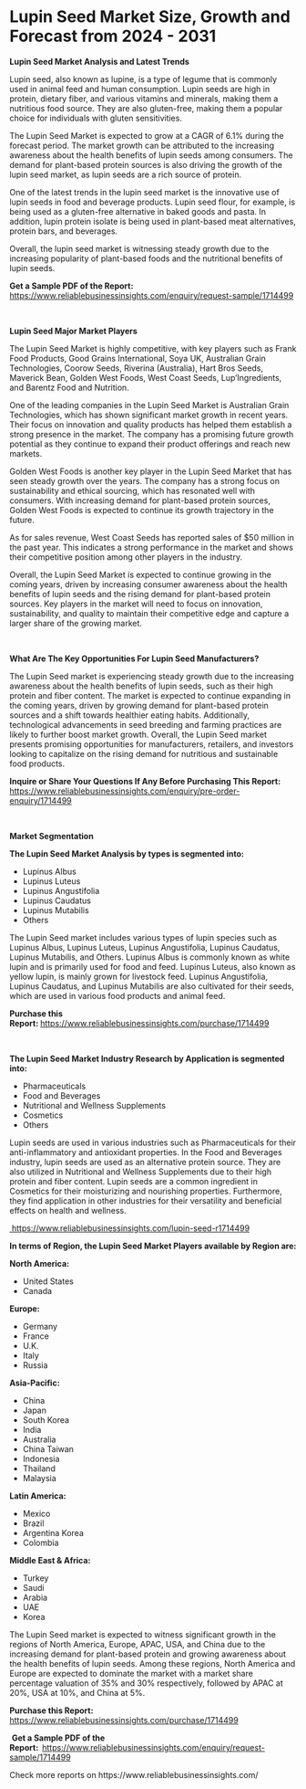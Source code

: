 <p><h1>Lupin Seed Market Size, Growth and Forecast from 2024 - 2031</h1></p><p><strong>Lupin Seed Market Analysis and Latest Trends</strong></p>
<p><p>Lupin seed, also known as lupine, is a type of legume that is commonly used in animal feed and human consumption. Lupin seeds are high in protein, dietary fiber, and various vitamins and minerals, making them a nutritious food source. They are also gluten-free, making them a popular choice for individuals with gluten sensitivities.</p><p>The Lupin Seed Market is expected to grow at a CAGR of 6.1% during the forecast period. The market growth can be attributed to the increasing awareness about the health benefits of lupin seeds among consumers. The demand for plant-based protein sources is also driving the growth of the lupin seed market, as lupin seeds are a rich source of protein.</p><p>One of the latest trends in the lupin seed market is the innovative use of lupin seeds in food and beverage products. Lupin seed flour, for example, is being used as a gluten-free alternative in baked goods and pasta. In addition, lupin protein isolate is being used in plant-based meat alternatives, protein bars, and beverages.</p><p>Overall, the lupin seed market is witnessing steady growth due to the increasing popularity of plant-based foods and the nutritional benefits of lupin seeds.</p></p>
<p><strong>Get a Sample PDF of the Report:&nbsp;</strong> <a href="https://www.reliablebusinessinsights.com/enquiry/request-sample/1714499">https://www.reliablebusinessinsights.com/enquiry/request-sample/1714499</a></p>
<p>&nbsp;</p>
<p><strong>Lupin Seed Major Market Players</strong></p>
<p><p>The Lupin Seed Market is highly competitive, with key players such as Frank Food Products, Good Grains International, Soya UK, Australian Grain Technologies, Coorow Seeds, Riverina (Australia), Hart Bros Seeds, Maverick Bean, Golden West Foods, West Coast Seeds, Lup’Ingredients, and Barentz Food and Nutrition. </p><p>One of the leading companies in the Lupin Seed Market is Australian Grain Technologies, which has shown significant market growth in recent years. Their focus on innovation and quality products has helped them establish a strong presence in the market. The company has a promising future growth potential as they continue to expand their product offerings and reach new markets.</p><p>Golden West Foods is another key player in the Lupin Seed Market that has seen steady growth over the years. The company has a strong focus on sustainability and ethical sourcing, which has resonated well with consumers. With increasing demand for plant-based protein sources, Golden West Foods is expected to continue its growth trajectory in the future.</p><p>As for sales revenue, West Coast Seeds has reported sales of $50 million in the past year. This indicates a strong performance in the market and shows their competitive position among other players in the industry.</p><p>Overall, the Lupin Seed Market is expected to continue growing in the coming years, driven by increasing consumer awareness about the health benefits of lupin seeds and the rising demand for plant-based protein sources. Key players in the market will need to focus on innovation, sustainability, and quality to maintain their competitive edge and capture a larger share of the growing market.</p></p>
<p>&nbsp;</p>
<p><strong>What Are The Key Opportunities For Lupin Seed Manufacturers?</strong></p>
<p><p>The Lupin Seed market is experiencing steady growth due to the increasing awareness about the health benefits of lupin seeds, such as their high protein and fiber content. The market is expected to continue expanding in the coming years, driven by growing demand for plant-based protein sources and a shift towards healthier eating habits. Additionally, technological advancements in seed breeding and farming practices are likely to further boost market growth. Overall, the Lupin Seed market presents promising opportunities for manufacturers, retailers, and investors looking to capitalize on the rising demand for nutritious and sustainable food products.</p></p>
<p><strong>Inquire or Share Your Questions If Any Before Purchasing This Report:</strong> <a href="https://www.reliablebusinessinsights.com/enquiry/pre-order-enquiry/1714499">https://www.reliablebusinessinsights.com/enquiry/pre-order-enquiry/1714499</a></p>
<p>&nbsp;</p>
<p><strong>Market Segmentation</strong></p>
<p><strong>The Lupin Seed Market Analysis by types is segmented into:</strong></p>
<p><ul><li>Lupinus Albus</li><li>Lupinus Luteus</li><li>Lupinus Angustifolia</li><li>Lupinus Caudatus</li><li>Lupinus Mutabilis</li><li>Others</li></ul></p>
<p><p>The Lupin Seed market includes various types of lupin species such as Lupinus Albus, Lupinus Luteus, Lupinus Angustifolia, Lupinus Caudatus, Lupinus Mutabilis, and Others. Lupinus Albus is commonly known as white lupin and is primarily used for food and feed. Lupinus Luteus, also known as yellow lupin, is mainly grown for livestock feed. Lupinus Angustifolia, Lupinus Caudatus, and Lupinus Mutabilis are also cultivated for their seeds, which are used in various food products and animal feed.</p></p>
<p><strong>Purchase this Report:&nbsp;</strong><a href="https://www.reliablebusinessinsights.com/purchase/1714499">https://www.reliablebusinessinsights.com/purchase/1714499</a></p>
<p>&nbsp;</p>
<p><strong>The Lupin Seed Market Industry Research by Application is segmented into:</strong></p>
<p><ul><li>Pharmaceuticals</li><li>Food and Beverages</li><li>Nutritional and Wellness Supplements</li><li>Cosmetics</li><li>Others</li></ul></p>
<p><p>Lupin seeds are used in various industries such as Pharmaceuticals for their anti-inflammatory and antioxidant properties. In the Food and Beverages industry, lupin seeds are used as an alternative protein source. They are also utilized in Nutritional and Wellness Supplements due to their high protein and fiber content. Lupin seeds are a common ingredient in Cosmetics for their moisturizing and nourishing properties. Furthermore, they find application in other industries for their versatility and beneficial effects on health and wellness.</p></p>
<p><a href="https://www.reliablebusinessinsights.com/lupin-seed-r1714499">&nbsp;https://www.reliablebusinessinsights.com/lupin-seed-r1714499</a></p>
<p><strong>In terms of Region, the Lupin Seed Market Players available by Region are:</strong></p>
<p>
    <p> <strong> North America: </strong>
        <ul>
            <li>United States</li>
            <li>Canada</li>
        </ul>
        </p> 
    <p> <strong> Europe: </strong>
        <ul>
            <li>Germany</li>
            <li>France</li>
            <li>U.K.</li>
            <li>Italy</li>
            <li>Russia</li>
        </ul>
        </p> 
    <p> <strong> Asia-Pacific: </strong>
        <ul>
            <li>China</li>
            <li>Japan</li>
            <li>South Korea</li>
            <li>India</li>
            <li>Australia</li>
            <li>China Taiwan</li>
            <li>Indonesia</li>
            <li>Thailand</li>
            <li>Malaysia</li>
        </ul>
        </p> 
    <p> <strong> Latin America: </strong>
        <ul>
            <li>Mexico</li>
            <li>Brazil</li>
            <li>Argentina Korea</li>
            <li>Colombia</li>
        </ul>
        </p> 
    <p> <strong> Middle East & Africa: </strong>
        <ul>
            <li>Turkey</li>
            <li>Saudi</li>
            <li>Arabia</li>
            <li>UAE</li>
            <li>Korea</li>
        </ul>
    </p>
    </p>
<p><p>The Lupin Seed market is expected to witness significant growth in the regions of North America, Europe, APAC, USA, and China due to the increasing demand for plant-based protein and growing awareness about the health benefits of lupin seeds. Among these regions, North America and Europe are expected to dominate the market with a market share percentage valuation of 35% and 30% respectively, followed by APAC at 20%, USA at 10%, and China at 5%.</p></p>
<p><strong>Purchase this Report: </strong><a href="https://www.reliablebusinessinsights.com/purchase/1714499">https://www.reliablebusinessinsights.com/purchase/1714499</a></p>
<p>&nbsp;<strong>Get a Sample PDF of the Report:&nbsp;&nbsp;</strong><a href="https://www.reliablebusinessinsights.com/enquiry/request-sample/1714499">https://www.reliablebusinessinsights.com/enquiry/request-sample/1714499</a></p>
<p><strong></strong></p>
<p>Check more reports on https://www.reliablebusinessinsights.com/</p>